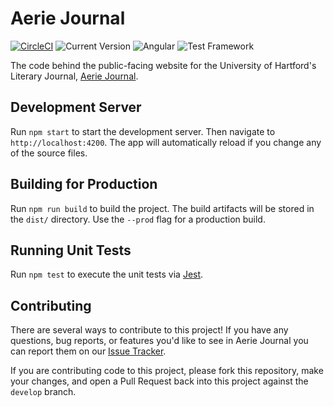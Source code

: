 # Aerie Journal
[![CircleCI](https://circleci.com/gh/marchsabino/aerie-journal.svg?style=svg)](https://app.circleci.com/pipelines/github/marchsabino/aerie-journal)
![Current Version](https://img.shields.io/badge/Version%20-0.0.0-blue?style=flat-square) ![Angular](https://img.shields.io/badge/Angular%20-9.1.8-red?style=flat-square) ![Test Framework](https://img.shields.io/badge/Tests%20-Jest-blue?style=flat-square)

The code behind the public-facing website for the University of Hartford's Literary Journal, [Aerie Journal](http://aeriejournal.com).

## Development Server

Run `npm start` to start the development server. Then navigate to `http://localhost:4200`. The app will automatically reload if you change any of the source files.

## Building for Production

Run `npm run build` to build the project. The build artifacts will be stored in the `dist/` directory. Use the `--prod` flag for a production build.

## Running Unit Tests

Run `npm test` to execute the unit tests via [Jest](https://jestjs.io).

## Contributing

There are several ways to contribute to this project! If you have any questions, bug reports, or features you'd like to see in Aerie Journal you can report them on our [Issue Tracker](https://github.com/marchsabino/aerie-journal/issues).

If you are contributing code to this project, please fork this repository, make your changes, and open a Pull Request back into this project against the `develop` branch.
